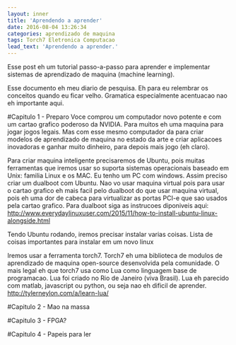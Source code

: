 ```yaml
---
layout: inner
title: 'Aprendendo a aprender'
date: 2016-08-04 13:26:34
categories: aprendizado de maquina
tags: Torch7 Eletronica Computacao
lead_text: 'Aprendendo a aprender.'
---
```


Esse post eh um tutorial passo-a-passo para aprender e implementar sistemas de
aprendizado de maquina (machine learning).

Esse documento eh meu diario de pesquisa. Eh para eu relembrar os conceitos quando eu ficar velho.
Gramatica especialmente acentuacao nao eh importante aqui.

#Capitulo 1 - Preparo
Voce comprou um computador novo potente e com um cartao grafico poderoso da
NVIDIA. Para muitos eh uma maquina para jogar jogos legais. Mas com esse mesmo computador
da para criar modelos de aprendizado de maquina no estado da arte e criar aplicacoes
inovadoras e ganhar muito dinheiro, para depois mais jogo (eh claro).

Para criar maquina inteligente precisaremos de Ubuntu, pois muitas ferramentas que iremos usar
so suporta sistemas operacionais baseado em Unix: familia Linux e os MAC. Eu tenho um PC com
windows. Assim preciso criar um dualboot com Ubuntu. Nao vo usar maquina virtual pois para usar o cartao
grafico eh mais facil pelo dualboot do que usar maquina virtual, pois eh uma dor de cabeca para
virtualizar as portas PCI-e que sao usados pela cartao grafico. Para dualboot siga as instrucoes diponiveis aqui:
http://www.everydaylinuxuser.com/2015/11/how-to-install-ubuntu-linux-alongside.html


Tendo Ubuntu rodando, iremos precisar instalar varias coisas.
Lista de coisas importantes para instalar em um novo linux


Iremos usar a ferramenta torch7. Torch7 eh uma biblioteca de modulos de aprendizado
de maquina open-source desenvolvida pela comunidade. O mais legal eh que torch7 usa
como Lua como linguagem base de programacao. Lua foi criado no Rio de Janeiro (viva Brasil).
Lua eh parecido com matlab, javascript ou python, ou seja nao eh dificil de aprender.
http://tylerneylon.com/a/learn-lua/



#Capitulo 2 - Mao na massa



#Capitulo 3 - FPGA?


#Capitulo 4 - Papeis para ler




